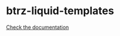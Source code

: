 # btrz-liquid-templates

[Check the documentation](https://betterez.github.io/btrz-liquid-templates/)

